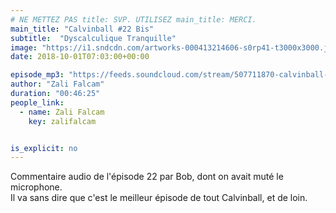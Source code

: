 ```yaml
---
# NE METTEZ PAS title: SVP. UTILISEZ main_title: MERCI.
main_title: "Calvinball #22 Bis"
subtitle:  "Dyscalculique Tranquille"
image: "https://i1.sndcdn.com/artworks-000413214606-s0rp41-t3000x3000.jpg"
date: 2018-10-01T07:03:00+00:00

episode_mp3: "https://feeds.soundcloud.com/stream/507711870-calvinball-radio-calvinball-22-bis-dyscalculique-tranquille.mp3"
author: "Zali Falcam"
duration: "00:46:25"
people_link: 
  - name: Zali Falcam
    key: zalifalcam


is_explicit: no
---
```


<PodcastHeader/>

<!-- ECRIRE LA DESCRIPTION DE L'EPISODE SOUS CETTE LIGNE -->
Commentaire audio de l'épisode 22 par Bob, dont on avait muté le microphone.<br>Il va sans dire que c'est le meilleur épisode de tout Calvinball, et de loin.

